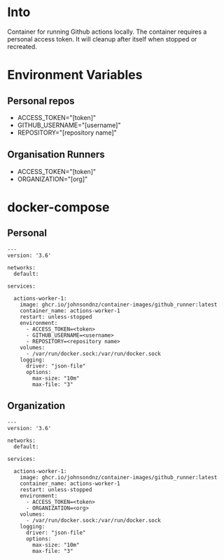 # Into
Container for running Github actions locally.  The container requires a personal access token.  It will cleanup after itself when stopped or recreated.

# Environment Variables
## Personal repos
- ACCESS_TOKEN="[token]"
- GITHUB_USERNAME="[username]"
- REPOSITORY="[repository name]"

## Organisation Runners
- ACCESS_TOKEN="[token]"
- ORGANIZATION="[org]"

# docker-compose
## Personal
```
---
version: '3.6'

networks:
  default:

services:

  actions-worker-1:
    image: ghcr.io/johnsondnz/container-images/github_runner:latest
    container_name: actions-worker-1
    restart: unless-stopped
    environment:
      - ACCESS_TOKEN=<token>
      - GITHUB_USERNAME=<username>
      - REPOSITORY=<repository name>
    volumes:
      - /var/run/docker.sock:/var/run/docker.sock
    logging:
      driver: "json-file"
      options:
        max-size: "10m"
        max-file: "3"

```

## Organization
```
---
version: '3.6'

networks:
  default:

services:

  actions-worker-1:
    image: ghcr.io/johnsondnz/container-images/github_runner:latest
    container_name: actions-worker-1
    restart: unless-stopped
    environment:
      - ACCESS_TOKEN=<token>
      - ORGANIZATION=<org>
    volumes:
      - /var/run/docker.sock:/var/run/docker.sock
    logging:
      driver: "json-file"
      options:
        max-size: "10m"
        max-file: "3"

```
